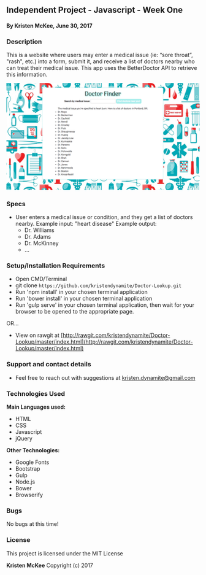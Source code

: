 ## Independent Project - Javascript - Week One

#### By **Kristen McKee, June 30, 2017**

### Description

This is a website where users may enter a medical issue (ie: “sore throat”, "rash", etc.) into a form, submit it, and receive a list of doctors nearby who can treat their medical issue. This app uses the BetterDoctor API to retrieve this information.

<img src="https://raw.githubusercontent.com/kristendynamite/Doctor-Lookup/master/img/df-screenshot.png">

### Specs
* User enters a medical issue or condition, and they get a list of doctors nearby.
  Example input: "heart disease"
  Example output:
    * Dr. Williams
    * Dr. Adams
    * Dr. McKinney
    * ...

### Setup/Installation Requirements

* Open CMD/Terminal
* git clone `https://github.com/kristendynamite/Doctor-Lookup.git`
* Run 'npm install' in your chosen terminal application
* Run 'bower install' in your chosen terminal application
* Run 'gulp serve' in your chosen terminal application, then wait for your browser to be opened to the appropriate page.

OR...

* View on rawgit at [http://rawgit.com/kristendynamite/Doctor-Lookup/master/index.html](http://rawgit.com/kristendynamite/Doctor-Lookup/master/index.html)

### Support and contact details

* Feel free to reach out with suggestions at kristen.dynamite@gmail.com

### Technologies Used

**Main Languages used:**

* HTML
* CSS
* Javascript
* jQuery


**Other Technologies:**

* Google Fonts
* Bootstrap
* Gulp
* Node.js
* Bower
* Browserify

### Bugs

No bugs at this time!

### License

This project is licensed under the MIT License

**Kristen McKee** Copyright (c) 2017
